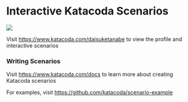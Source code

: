 # Interactive Katacoda Scenarios

[![](http://shields.katacoda.com/katacoda/daisuketanabe/count.svg)](https://www.katacoda.com/daisuketanabe "Get your profile on Katacoda.com")

Visit https://www.katacoda.com/daisuketanabe to view the profile and interactive scenarios

### Writing Scenarios
Visit https://www.katacoda.com/docs to learn more about creating Katacoda scenarios

For examples, visit https://github.com/katacoda/scenario-example
